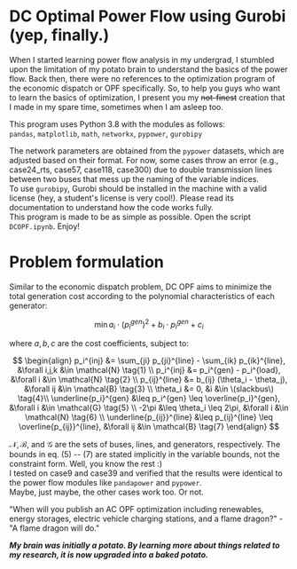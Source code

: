 # DC Optimal Power Flow using Gurobi (yep, finally.)

When I started learning power flow analysis in my undergrad, I stumbled upon the limitation of my potato brain to understand the basics of the power flow. 
Back then, there were no references to the optimization program of the economic dispatch or OPF specifically.
So, to help you guys who want to learn the basics of optimization, I present you my ~~not-finest~~ creation that I made in my spare time, sometimes when I am asleep too.

This program uses Python 3.8 with the modules as follows:\
`pandas`, `matplotlib`, `math`, `networkx`, `pypower`, `gurobipy`

The network parameters are obtained from the `pypower` datasets, which are adjusted based on their format. For now, some cases throw an error (e.g., case24_rts, case57, case118, case300) due to double transmission lines between two buses that mess up the naming of the variable indices.\
To use `gurobipy`, Gurobi should be installed in the machine with a valid license (hey, a student's license is very cool!). Please read its documentation to understand how the code works fully.\
This program is made to be as simple as possible.
Open the script `DCOPF.ipynb`. Enjoy!

# Problem formulation
Similar to the economic dispatch problem, DC OPF aims to minimize the total generation cost according to the polynomial characteristics of each generator:

$$ \min a_i \cdot (p_i^{gen})^2 + b_i \cdot p_i^{gen} + c_i $$

where $a,b,c$ are the cost coefficients, subject to:

$$
\begin{align}
p_i^{inj} &= \sum_{ji} p_{ji}^{line} - \sum_{ik} p_{ik}^{line}, &\forall i,j,k &\in \mathcal{N} \tag{1} \\
p_i^{inj} &= p_i^{gen} - p_i^{load}, &\forall i &\in \mathcal{N} \tag{2} \\
p_{ij}^{line} &= b_{ij}  (\theta_i - \theta_j), &\forall ij &\in \mathcal{B} \tag{3} \\
\theta_i &= 0, &i &\in \(slackbus\) \tag{4}\\
\underline{p_i}^{gen} &\leq p_i^{gen} \leq \overline{p_i}^{gen}, &\forall i &\in \mathcal{G}  \tag{5} \\
-2\pi &\leq \theta_i \leq 2\pi, &\forall i &\in \mathcal{N} \tag{6} \\
\underline{p_{ij}}^{line} &\leq p_{ij}^{line} \leq \overline{p_{ij}}^{line}, &\forall ij &\in \mathcal{B} \tag{7}
\end{align}
$$

$\mathcal{N},\mathcal{B}$, and $\mathcal{G}$ are the sets of buses, lines, and generators, respectively. The bounds in eq. $(5)$ -- $(7)$ are stated implicitly in the variable bounds, not the constraint form. Well, you know the rest :)\
I tested on case9 and case39 and verified that the results were identical to the power flow modules like `pandapower` and `pypower`.\
Maybe, just maybe, the other cases work too. Or not.

"When will you publish an AC OPF optimization including renewables, energy storages, electric vehicle charging stations, and a flame dragon?"
-"A flame dragon will do."

***My brain was initially a potato. By learning more about things related to my research, it is now upgraded into a baked potato.***
